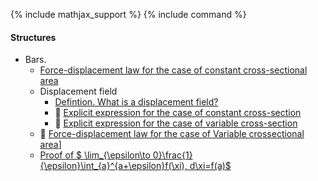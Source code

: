 {% include mathjax_support %}
{% include command %}


#### Structures
 
* Bars. 
    * [Force-displacement law for the case of constant cross-sectional area](Bars/Bars.md)
    * Displacement field
        - [Defintion. What is a displacement field?](Bars/Bars2.md)
        - :construction: [Explicit expression for the case of constant cross-section](Bars/Bars3.md)
        - :construction: [Explicit expression for the case of variable cross-section](Bars/Bars4.md)
    * :construction: [Force-displacement law for the case of Variable crossectional area](Bars/Bars5.md)]
    * [Proof of  $ \lim_{\epsilon\to 0}\frac{1}{\epsilon}\int_{a}^{a+\epsilon}f(\xi)\, d\xi=f(a)$](Bars/Leibnitz.md)

